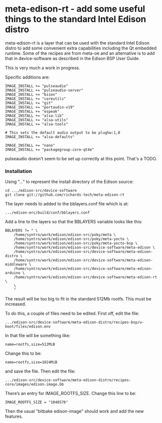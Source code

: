 # meta-edison-rt - add some useful things to the standard Intel Edison distro

meta-edison-rt is a layer that can be used with the standard Intel Edison distro to add some convenient extra capabilities including the Qt embedded runtime. Some of the recipes are from meta-oe and an alternative is to add that in device-software as described in the Edison BSP User Guide.

This is very much a work in progress.

Specific additions are:

    IMAGE_INSTALL += "pulseaudio"
    IMAGE_INSTALL += "pulseaudio-server"
    IMAGE_INSTALL += "bison"
    IMAGE_INSTALL += "coreutils"
    IMAGE_INSTALL += "git"
    IMAGE_INSTALL += "portaudio-v19"
    IMAGE_INSTALL += "espeak"
    IMAGE_INSTALL += "alsa-lib"
    IMAGE_INSTALL += "alsa-utils"
    IMAGE_INSTALL += "alsa-tools"

    # This sets the default audio output to be plughw:1,0
    IMAGE_INSTALL += "alsa-defaults"

    IMAGE_INSTALL += "nano"
    IMAGE_INSTALL += "packagegroup-core-qt4e"
    
pulseaudio doesn't seem to be set up correctly at this point. That's a TODO.

### Installation

Using "..." to represent the install directory of the Edison source:

    cd .../edison-src/device-software
    git clone git://github.com/richards-tech/meta-edison-rt
    
The layer needs to added to the bblayers.conf file which is at:

    .../edison-erc/build/conf/bblayers.conf
    
Add a line to the layers so that the BBLAYERS variable looks like this:

    BBLAYERS ?= " \
        /home/syntro/work/edison/edison-src/poky/meta \
        /home/syntro/work/edison/edison-src/poky/meta-yocto \
        /home/syntro/work/edison/edison-src/poky/meta-yocto-bsp \
        /home/syntro/work/edison/edison-src/device-software/meta-edison \
        /home/syntro/work/edison/edison-src/device-software/meta-edison-distro \
        /home/syntro/work/edison/edison-src/device-software/meta-edison-middleware \
        /home/syntro/work/edison/edison-src/device-software/meta-edison-arduino \
        /home/syntro/work/edison/edison-src/device-software/meta-edison-rt \
        \
        "
        
 The result will be too big to fit in the standard 512Mb rootfs. This must be increased.
 
 To do this, a couple of files need to be edited. First off, edit the file:

    .../edison-src/device-software/meta-edison-distro/recipes-bsp/u-boot/files/edison.env
    
In that file will be something like:

    name=rootfs,size=512MiB
    
Change this to be:

    name=rootfs,size=1024MiB
    
and save the file. Then edit the file:

    .../edison-src/device-software/meta-edison-distro/recipes-core/images/edison-image.bb
    
There’s an entry for IMAGE_ROOTFS_SIZE. Change this line to be:

    IMAGE_ROOTFS_SIZE = "1048576"
    
Then the usual "bitbake edison-image" should work and add the new features.


